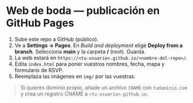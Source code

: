 # Web de boda — publicación en GitHub Pages

1. Sube este repo a GitHub (público).
2. Ve a **Settings → Pages**. En *Build and deployment* elige **Deploy from a branch**. Selecciona **main** y la carpeta **/** (root). Guarda.
3. La web estará en `https://<tu-usuario>.github.io/<nombre-del-repo>/`.
4. Edita `index.html` para poner vuestros nombres, fecha, mapa y formulario de RSVP.
5. Reemplaza las imágenes en `img/` por las vuestras.

> Si quieres dominio propio, añade un archivo `CNAME` con `tudominio.com` y crea un registro CNAME a `<tu-usuario>.github.io`.
